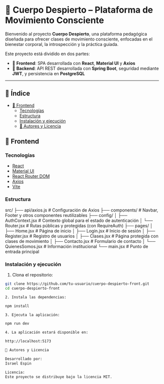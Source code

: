 # 🌱 Cuerpo Despierto – Plataforma de Movimiento Consciente

Bienvenido al proyecto **Cuerpo Despierto**, una plataforma pedagógica diseñada para ofrecer clases de movimiento consciente, enfocadas en el bienestar corporal, la introspección y la práctica guiada.

Este proyecto está dividido en dos partes:

- 🧩 **Frontend**: SPA desarrollada con **React**, **Material UI** y **Axios**
- 🔐 **Backend**: API REST desarrollada con **Spring Boot**, seguridad mediante **JWT**, y persistencia en **PostgreSQL**

---

## 🔗 Índice

- [🧘 Frontend](#-frontend)
  - [Tecnologías](#tecnologías)
  - [Estructura](#estructura)
  - [Instalación y ejecución](#instalación-y-ejecución-frontend)
  - [📌 Autores y Licencia](#-autores-y-licencia)


## 🧘 Frontend

### Tecnologías

- [React](https://reactjs.org/)
- [Material UI](https://mui.com/)
- [React Router DOM](https://reactrouter.com/)
- [Axios](https://axios-http.com/)
- [Vite](https://vitejs.dev/)

### Estructura

src/
├── api/axios.js # Configuración de Axios
├── components/ # Navbar, Footer y otros componentes reutilizables
├── config/
│ ├── AuthContext.jsx # Contexto global para el estado de autenticación
│ └── Router.jsx # Rutas públicas y protegidas (con RequireAuth)
├── pages/
│ ├── Home.jsx # Página de inicio
│ ├── Login.jsx # Inicio de sesión
│ ├── Register.jsx # Registro de usuarios
│ ├── Clases.jsx # Página protegida con clases de movimiento
│ ├── Contacto.jsx # Formulario de contacto
│ └── QuienesSomos.jsx # Información institucional
└── main.jsx # Punto de entrada principal


### Instalación y ejecución 

1. Clona el repositorio:

```bash
git clone https://github.com/tu-usuario/cuerpo-despierto-front.git
cd cuerpo-despierto-front

2. Instala las dependencias:

npm install

3. Ejecuta la aplicación:

npm run dev

4. La aplicación estará disponible en:

http://localhost:5173

📌 Autores y Licencia

Desarrollado por:
Israel Espin 

Licencia:
Este proyecto se distribuye bajo la licencia MIT.

